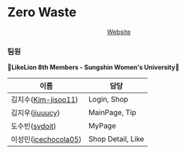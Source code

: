 # Zero Waste

<p align="center">
  <a href="http://zerowaste.eba-mmidc4gz.us-west-2.elasticbeanstalk.com/">Website</a>
</p>  

### 팀원
🔮**LikeLion 8th Members - Sungshin Women's University**🦁  

| 이름 | 담당 |
| --- | --- |
| 김지수([Kim-jisoo11](https://github.com/Kim-jisoo11)) | Login, Shop |
| 김지우([jiuuucy](https://github.com/jiuuucy)) | MainPage, Tip |
| 도수빈([svdoit](https://github.com/svdoit)) | MyPage |
| 이성민([icechocola05](https://github.com/icechocola05)) | Shop Detail, Like |
